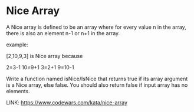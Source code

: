 # Nice Array

A Nice array is defined to be an array where for every value n in the array, there is also an element n-1 or n+1 in the array.

example:

[2,10,9,3] is Nice array because

2=3-1
10=9+1
3=2+1
9=10-1

Write a function named isNice/IsNice that returns true if its array argument is a Nice array, else false. You should also return false if input array has no elements.

LINK: https://www.codewars.com/kata/nice-array
